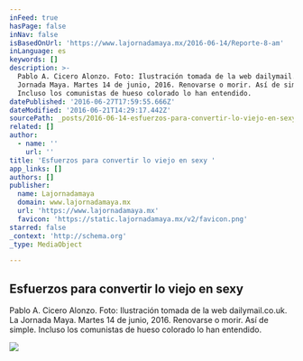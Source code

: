 ```yaml
---
inFeed: true
hasPage: false
inNav: false
isBasedOnUrl: 'https://www.lajornadamaya.mx/2016-06-14/Reporte-8-am'
inLanguage: es
keywords: []
description: >-
  Pablo A. Cicero Alonzo. Foto: Ilustración tomada de la web dailymail.co.uk. La
  Jornada Maya. Martes 14 de junio, 2016. Renovarse o morir. Así de simple.
  Incluso los comunistas de hueso colorado lo han entendido.
datePublished: '2016-06-27T17:59:55.666Z'
dateModified: '2016-06-21T14:29:17.442Z'
sourcePath: _posts/2016-06-14-esfuerzos-para-convertir-lo-viejo-en-sexy.md
related: []
author:
  - name: ''
    url: ''
title: 'Esfuerzos para convertir lo viejo en sexy '
app_links: []
authors: []
publisher:
  name: Lajornadamaya
  domain: www.lajornadamaya.mx
  url: 'https://www.lajornadamaya.mx'
  favicon: 'https://static.lajornadamaya.mx/v2/favicon.png'
starred: false
_context: 'http://schema.org'
_type: MediaObject

---
```

<article style=""><h1>Esfuerzos para convertir lo viejo en sexy </h1><p>Pablo A. Cicero Alonzo. Foto: Ilustración tomada de la web dailymail.co.uk. La Jornada Maya. Martes 14 de junio, 2016. Renovarse o morir. Así de simple. Incluso los comunistas de hueso colorado lo han entendido.</p><img src="https://s3-us-west-2.amazonaws.com/the-grid-img/p/3c1546804b886532a7cb9728ca80e26d7d7dc5f4.jpg" /></article>
